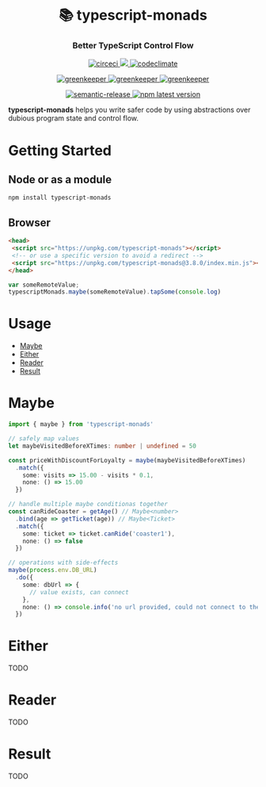 <h1 align="center" style="border-bottom: none;">📚 typescript-monads</h1>
<h3 align="center">Better TypeScript Control Flow</h3>
<p align="center">
  <a href="https://circleci.com/gh/patrickmichalina/typescript-monads">
    <img alt="circeci" src="https://circleci.com/gh/patrickmichalina/typescript-monads.svg?style=shield">
  </a>
  <a href="https://codeclimate.com/github/patrickmichalina/typescript-monads/test_coverage">
    <img src="https://api.codeclimate.com/v1/badges/f40c9fff2927e49c3ea2/test_coverage" />
  </a>
  <a href="https://codeclimate.com/github/patrickmichalina/typescript-monads/maintainability">
    <img alt="codeclimate" src="https://api.codeclimate.com/v1/badges/f40c9fff2927e49c3ea2/maintainability">
  </a>
</p>
<p align="center">
  <a href="https://greenkeeper.io">
    <img alt="greenkeeper" src="https://badges.greenkeeper.io/semantic-release/semantic-release.svg">
  </a>
  <a href="https://david-dm.org/patrickmichalina/typescript-monads">
    <img alt="greenkeeper" src="https://david-dm.org/patrickmichalina/typescript-monads/status.svg">
  </a>
  <a href="https://david-dm.org/patrickmichalina/typescript-monads?type=dev">
    <img alt="greenkeeper" src="https://david-dm.org/patrickmichalina/typescript-monads/dev-status.svg">
  </a>
</p>
<p align="center">
  <a href="https://github.com/semantic-release/semantic-release">
    <img alt="semantic-release" src="https://img.shields.io/badge/%20%20%F0%9F%93%A6%F0%9F%9A%80-semantic--release-e10079.svg">
  </a>
  <a href="https://www.npmjs.com/package/typescript-monads">
    <img alt="npm latest version" src="https://img.shields.io/npm/v/typescript-monads/latest.svg">
  </a>
</p>

**typescript-monads** helps you write safer code by using abstractions over dubious program state and control flow.

# Getting Started

## Node or as a module
```bash
npm install typescript-monads
```

## Browser
```html
<head>
 <script src="https://unpkg.com/typescript-monads"></script>
 <!-- or use a specific version to avoid a redirect --> 
 <script src="https://unpkg.com/typescript-monads@3.8.0/index.min.js"></script>
</head>
```

```js
var someRemoteValue;
typescriptMonads.maybe(someRemoteValue).tapSome(console.log)
```

# Usage

* [Maybe](#maybe)
* [Either](#either)
* [Reader](#reader)
* [Result](#result)

# Maybe
```ts
import { maybe } from 'typescript-monads'

// safely map values
let maybeVisitedBeforeXTimes: number | undefined = 50

const priceWithDiscountForLoyalty = maybe(maybeVisitedBeforeXTimes)
  .match({
    some: visits => 15.00 - visits * 0.1,
    none: () => 15.00
  })

// handle multiple maybe conditionas together
const canRideCoaster = getAge() // Maybe<number>
  .bind(age => getTicket(age)) // Maybe<Ticket>
  .match({
    some: ticket => ticket.canRide('coaster1'),
    none: () => false
  })

// operations with side-effects
maybe(process.env.DB_URL)
  .do({
    some: dbUrl => {
      // value exists, can connect
    },
    none: () => console.info('no url provided, could not connect to the database')
  })
```


# Either
TODO

# Reader
TODO

# Result
TODO
